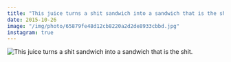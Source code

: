 ```yaml
---
title: "This juice turns a shit sandwich into a sandwich that is the shit."
date: 2015-10-26
image: "/img/photo/65879fe48d12cb8220a2d2de8933cbbd.jpg"
instagram: true
---
```


![This juice turns a shit sandwich into a sandwich that is the shit.](/img/photo/65879fe48d12cb8220a2d2de8933cbbd.jpg)
